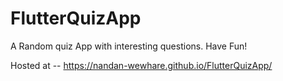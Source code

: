 # FlutterQuizApp

A Random quiz App with interesting questions.
Have Fun!

Hosted at -- https://nandan-wewhare.github.io/FlutterQuizApp/
